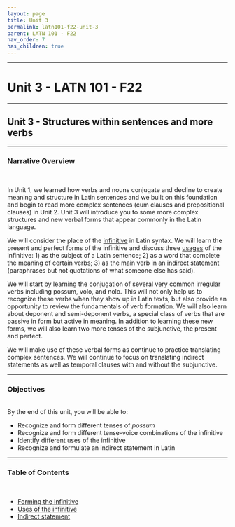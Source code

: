 ```yaml
---
layout: page
title: Unit 3
permalink: latn101-f22-unit-3
parent: LATN 101 - F22
nav_order: 7
has_children: true
---
```

***

# Unit 3 - LATN 101 - F22

***

## Unit 3 - Structures within sentences and more verbs

***

### Narrative Overview
&nbsp;

In Unit 1, we learned how verbs and nouns conjugate and decline to create meaning and structure in Latin sentences and we built on this foundation and begin to read more complex sentences (cum clauses and prepositional clauses) in Unit 2. Unit 3 will introduce you to some more complex structures and new verbal forms that appear commonly in the Latin language.

We will consider the place of the [infinitive](https://lingualatina.github.io/textbook/presentation/04-verbal-nouns-and-adjectives/infinitives/#infinitives) in Latin syntax. We will learn the present and perfect forms of the infinitive and discuss three [usages](https://lingualatina.github.io/textbook/presentation/04-verbal-nouns-and-adjectives/infinitives/#uses-of-the-infinitive) of the infinitive: 1) as the subject of a Latin sentence; 2) as a word that complete the meaning of certain verbs; 3) as the main verb in an [indirect statement](https://lingualatina.github.io/textbook/presentation/06-indirect-statement/) (paraphrases but not quotations of what someone else has said).  

We will start by learning the conjugation of several very common irregular verbs including possum, volo, and nolo. This will not only help us to recognize these verbs when they show up in Latin texts, but also provide an opportunity to review the fundamentals of verb formation. We will also learn about deponent and semi-deponent verbs, a special class of verbs that are passive in form but active in meaning. In addition to learning these new forms, we will also learn two more tenses of the subjunctive, the present and perfect.

We will make use of these verbal forms as continue to practice translating complex sentences. We will continue to focus on translating indirect statements as well as temporal clauses with and without the subjunctive.

***

### Objectives
&nbsp;  
By the end of this unit, you will be able to:

- Recognize and form different tenses of *possum*
- Recognize and form different tense-voice combinations of the infinitive
- Identify different uses of the infinitive
- Recognize and formulate an indirect statement in Latin

***

### Table of Contents
&nbsp;  
- [Forming the infinitive](https://lingualatina.github.io/textbook/presentation/04-verbal-nouns-and-adjectives/infinitives/#infinitives)
- [Uses of the infinitive](https://lingualatina.github.io/textbook/presentation/04-verbal-nouns-and-adjectives/infinitives/#uses-of-the-infinitive)
- [Indirect statement](https://lingualatina.github.io/textbook/presentation/06-indirect-statement/)
